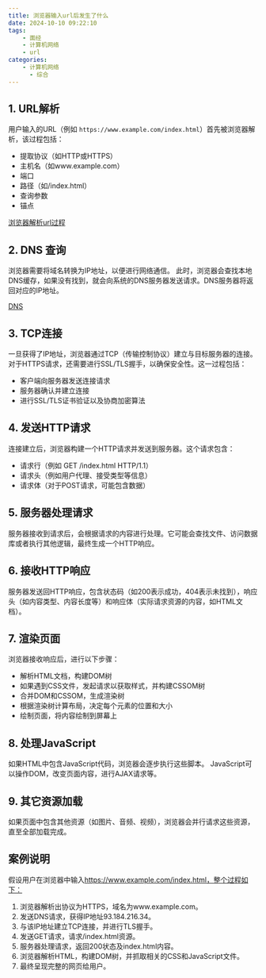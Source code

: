 ```yaml
---
title: 浏览器输入url后发生了什么
date: 2024-10-10 09:22:10
tags:
    - 面经
    - 计算机网络
    - url
categories:
    - 计算机网络
      - 综合
---
```


## 1. URL解析

用户输入的URL（例如 `https://www.example.com/index.html`）首先被浏览器解析，该过程包括：

- 提取协议（如HTTP或HTTPS）
- 主机名（如www.example.com）
- 端口
- 路径（如/index.html）
- 查询参数
- 锚点

[浏览器解析url过程](./22-浏览器解析url过程.md)

## 2. DNS 查询

浏览器需要将域名转换为IP地址，以便进行网络通信。
此时，浏览器会查找本地DNS缓存，如果没有找到，就会向系统的DNS服务器发送请求。DNS服务器将返回对应的IP地址。

[DNS](./25-DNS.md)

## 3. TCP连接

一旦获得了IP地址，浏览器通过TCP（传输控制协议）建立与目标服务器的连接。
对于HTTPS请求，还需要进行SSL/TLS握手，以确保安全性。这一过程包括：

- 客户端向服务器发送连接请求
- 服务器确认并建立连接
- 进行SSL/TLS证书验证以及协商加密算法

## 4. 发送HTTP请求

连接建立后，浏览器构建一个HTTP请求并发送到服务器。这个请求包含：

- 请求行（例如 GET /index.html HTTP/1.1）
- 请求头（例如用户代理、接受类型等信息）
- 请求体（对于POST请求，可能包含数据）

## 5. 服务器处理请求

服务器接收到请求后，会根据请求的内容进行处理。它可能会查找文件、访问数据库或者执行其他逻辑，最终生成一个HTTP响应。

## 6. 接收HTTP响应

服务器发送回HTTP响应，包含状态码（如200表示成功，404表示未找到），响应头（如内容类型、内容长度等）和响应体（实际请求资源的内容，如HTML文档）。

## 7. 渲染页面

浏览器接收响应后，进行以下步骤：

- 解析HTML文档，构建DOM树
- 如果遇到CSS文件，发起请求以获取样式，并构建CSSOM树
- 合并DOM和CSSOM，生成渲染树
- 根据渲染树计算布局，决定每个元素的位置和大小
- 绘制页面，将内容绘制到屏幕上

## 8. 处理JavaScript

如果HTML中包含JavaScript代码，浏览器会逐步执行这些脚本。
JavaScript可以操作DOM，改变页面内容，进行AJAX请求等。

## 9. 其它资源加载

如果页面中包含其他资源（如图片、音频、视频），浏览器会并行请求这些资源，直至全部加载完成。

## 案例说明

假设用户在浏览器中输入<https://www.example.com/index.html，整个过程如下：>

1. 浏览器解析出协议为HTTPS，域名为www.example.com。
2. 发送DNS请求，获得IP地址93.184.216.34。
3. 与该IP地址建立TCP连接，并进行TLS握手。
4. 发送GET请求，请求/index.html资源。
5. 服务器处理请求，返回200状态及index.html内容。
6. 浏览器解析HTML，构建DOM树，并抓取相关的CSS和JavaScript文件。
7. 最终呈现完整的网页给用户。
